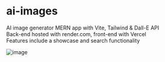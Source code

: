 # ai-images
AI image generator MERN app with Vite, Tailwind & Dall-E API
<br/>Back-end hosted with render.com, front-end with Vercel
<br/>Features include a showcase and search functionality

![image](https://user-images.githubusercontent.com/44801711/213978131-043be3a3-cfad-48a5-96c8-3d29335835b9.png)


